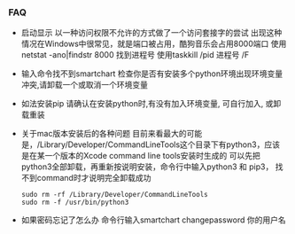 ### FAQ
- 启动显示 以一种访问权限不允许的方式做了一个访问套接字的尝试
出现这种情况在Windows中很常见，就是端口被占用，酷狗音乐会占用8000端口
使用netstat -ano|findstr 8000 找到进程号
使用taskkill /pid 进程号 /F

- 输入命令找不到smartchart
检查你是否有安装多个python环境出现环境变量冲突,请卸载一个或取消一个环境变量

- 如法安装pip
请确认在安装python时,有没有加入环境变量, 可自行加入, 或卸载重装

- 关于mac版本安装后的各种问题
目前来看最大的可能是，/Library/Developer/CommandLineTools这个目录下有python3，应该是在某一个版本的Xcode command line tools安装时生成的
可以先把python3全部卸载，再重新按说明安装，命令行中输入python3 和 pip3， 找不到command时才说明完全卸载成功
    ```
    sudo rm -rf /Library/Developer/CommandLineTools
    sudo rm -f /usr/bin/python3
    ```
- 如果密码忘记了怎么办
命令行输入smartchart changepassword 你的用户名
